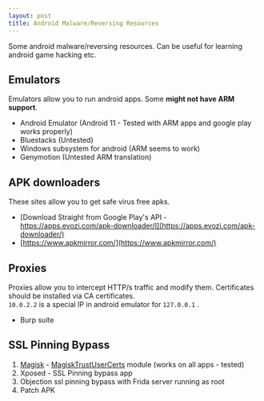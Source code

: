 ```yaml
---
layout: post
title: Android Malware/Reversing Resources
---
```


Some android malware/reversing resources. Can be useful for learning android game hacking etc.

## Emulators

Emulators allow you to run android apps. Some **might not have ARM support**.

- Android Emulator (Android 11 - Tested with ARM apps and google play works properly)
- Bluestacks (Untested)
- Windows subsystem for android (ARM seems to work)
- Genymotion (Untested ARM translation)

## APK downloaders

These sites allow you to get safe virus free apks.

- [Download Straight from Google Play's API - https://apps.evozi.com/apk-downloader/I](https://apps.evozi.com/apk-downloader/)
- [https://www.apkmirror.com/](https://www.apkmirror.com/)

## Proxies

Proxies allow you to intercept HTTP/s traffic and modify them. Certificates should be installed via CA certificates.  
`10.0.2.2` is a special IP in android emulator for `127.0.0.1` .

- Burp suite

## SSL Pinning Bypass

1. [Magisk](https://github.com/topjohnwu/Magisk/) - [MagiskTrustUserCerts](https://github.com/NVISOsecurity/MagiskTrustUserCerts) module (works on all apps - tested)
2. Xposed - SSL Pinning bypass app
3. Objection ssl pinning bypass with Frida server running as root
4. Patch APK